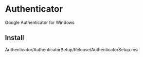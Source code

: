 # Authenticator
Google Authenticator for Windows

## Install
Authenticator/AuthenticatorSetup/Release/AuthenticatorSetup.msi
